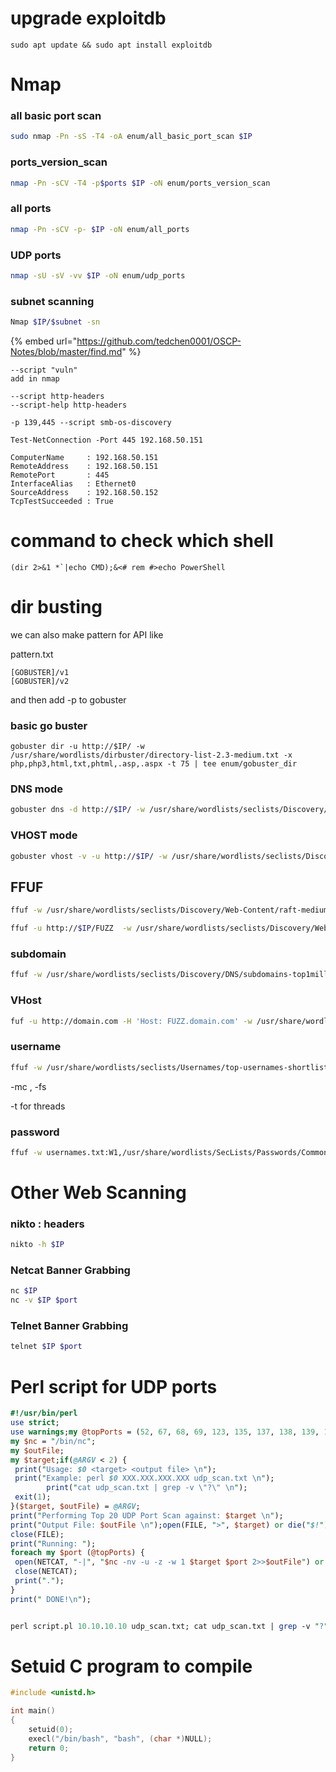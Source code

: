 

# upgrade exploitdb

```
sudo apt update && sudo apt install exploitdb
```

# Nmap

### all basic port scan

```bash
sudo nmap -Pn -sS -T4 -oA enum/all_basic_port_scan $IP
```

### ports\_version\_scan

```bash
nmap -Pn -sCV -T4 -p$ports $IP -oN enum/ports_version_scan
```

### all ports

```bash
nmap -Pn -sCV -p- $IP -oN enum/all_ports
```

### UDP ports

```bash
nmap -sU -sV -vv $IP -oN enum/udp_ports
```

### subnet scanning

```bash
Nmap $IP/$subnet -sn
```

{% embed url="https://github.com/tedchen0001/OSCP-Notes/blob/master/find.md" %}

```
--script "vuln"
add in nmap

--script http-headers
--script-help http-headers

-p 139,445 --script smb-os-discovery
```

```
Test-NetConnection -Port 445 192.168.50.151

ComputerName     : 192.168.50.151
RemoteAddress    : 192.168.50.151
RemotePort       : 445
InterfaceAlias   : Ethernet0
SourceAddress    : 192.168.50.152
TcpTestSucceeded : True
```

# command to check which shell

```
(dir 2>&1 *`|echo CMD);&<# rem #>echo PowerShell
 ```




# dir busting

we can also make pattern for API like

pattern.txt
```
[GOBUSTER]/v1
[GOBUSTER]/v2
```
and then add -p to gobuster
### basic go buster
```
gobuster dir -u http://$IP/ -w /usr/share/wordlists/dirbuster/directory-list-2.3-medium.txt -x php,php3,html,txt,phtml,.asp,.aspx -t 75 | tee enum/gobuster_dir
```

### DNS mode

```bash
gobuster dns -d http://$IP/ -w /usr/share/wordlists/seclists/Discovery/DNS/subdomains-top1million-20000.txt -i –wildcard -t 75 | tee enum/gobuster_dns
```


### VHOST mode

```bash
gobuster vhost -v -u http://$IP/ -w /usr/share/wordlists/seclists/Discovery/DNS/subdomains-top1million-5000.txt -k -t 75 | tee enum/gobuster_vhost
```

## FFUF

```bash
ffuf -w /usr/share/wordlists/seclists/Discovery/Web-Content/raft-medium-words-lowercase.txt:FUZZ -u http://$IP/FUZZ -e .php,.html,.txt,phtml,.asp,.aspx | tee enum/ffuf_simple_dir
```

```bash
ffuf -u http://$IP/FUZZ  -w /usr/share/wordlists/seclists/Discovery/Web-Content/raft-medium-words-lowercase.txt -recursion -recursion-depth 2 -e .php,.html,.txt,phtml,.asp,.aspx | tee enum/ffuf_recursive_dir
```


### subdomain

```bash
ffuf -w /usr/share/wordlists/seclists/Discovery/DNS/subdomains-top1million-5000.txt:FUZZ -u http://FUZZ.domain.com/
```

### VHost

```bash
fuf -u http://domain.com -H 'Host: FUZZ.domain.com' -w /usr/share/wordlists/seclists/Discovery/DNS/subdomains-top1million-5000.txt -ic -fs 1131 | tee enum/ffuf_subdomain
```

### username

```bash
ffuf -w /usr/share/wordlists/seclists/Usernames/top-usernames-shortlist.txt -X POST -d "username=FUZZ&&password=x" -H "Content-Type: application/x-www-form-urlencoded" -u http://mydomain.com/login -mr "username already exists" | tee enum/username_ffuf
```


\-mc , -fs

\-t for threads

### password

```bash
ffuf -w usernames.txt:W1,/usr/share/wordlists/SecLists/Passwords/Common-Credentials/10-million-password-list-top-100.txt:W2 -X POST -d "username=W1&password=W2" -H "Content-Type: application/x-www-form-urlencoded" -u http://localhost:3000/login -fc 200 | tee enum/user_pass_ffuf
```





# Other Web Scanning

### nikto : headers

```bash
nikto -h $IP
```

### Netcat Banner Grabbing

```bash
nc $IP
nc -v $IP $port
```

### Telnet Banner Grabbing

```bash
telnet $IP $port
```

# Perl script for UDP ports

```perl
#!/usr/bin/perl
use strict;
use warnings;my @topPorts = (52, 67, 68, 69, 123, 135, 137, 138, 139, 161, 162, 445, 500, 514,520,631,1434,1900,4500,49152);
my $nc = "/bin/nc";
my $outFile;
my $target;if(@ARGV < 2) {
 print("Usage: $0 <target> <output file> \n");
 print("Example: perl $0 XXX.XXX.XXX.XXX udp_scan.txt \n");
        print("cat udp_scan.txt | grep -v \"?\" \n");
 exit(1);
}($target, $outFile) = @ARGV;
print("Performing Top 20 UDP Port Scan against: $target \n");
print("Output File: $outFile \n");open(FILE, ">", $target) or die("$!");
close(FILE);
print("Running: ");
foreach my $port (@topPorts) {
 open(NETCAT, "-|", "$nc -nv -u -z -w 1 $target $port 2>>$outFile") or die("$!");
 close(NETCAT);
 print(".");
}
print(" DONE!\n");


perl script.pl 10.10.10.10 udp_scan.txt; cat udp_scan.txt | grep -v "?"
```




# Setuid C program to compile

```c
#include <unistd.h>

int main()
{
    setuid(0);
    execl("/bin/bash", "bash", (char *)NULL);
    return 0;
}
```



